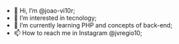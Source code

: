 - 👋 Hi, I’m @joao-vi10r;
- 👀 I’m interested in tecnology;
- 🌱 I’m currently learning PHP and concepts of back-end;
- 📫 How to reach me in Instagram @jvregio10;

<!---
joao-vi10r/joao-vi10r is a ✨ special ✨ repository because its `README.md` (this file) appears on your GitHub profile.
You can click the Preview link to take a look at your changes.
--->
